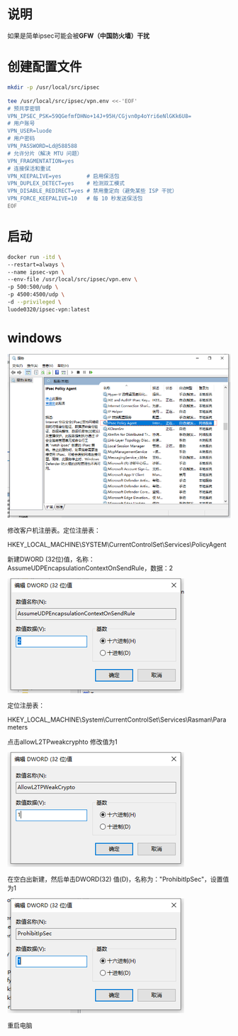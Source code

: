 # 说明

如果是简单ipsec可能会被**GFW（中国防火墙）干扰**



# 创建配置文件

```sh
mkdir -p /usr/local/src/ipsec
```

```sh
tee /usr/local/src/ipsec/vpn.env <<-'EOF'
# 预共享密钥
VPN_IPSEC_PSK=59QGefmfDHNo+14J+95H/CGjvn0p4oYri6eNlGKk6U8=
# 用户账号
VPN_USER=luode
# 用户密码
VPN_PASSWORD=Ld@588588
# 允许分片（解决 MTU 问题）
VPN_FRAGMENTATION=yes
# 连接保活和重试
VPN_KEEPALIVE=yes        # 启用保活包
VPN_DUPLEX_DETECT=yes    # 检测双工模式
VPN_DISABLE_REDIRECT=yes # 禁用重定向（避免某些 ISP 干扰）
VPN_FORCE_KEEPALIVE=10   # 每 10 秒发送保活包
EOF
```



# 启动

```sh
docker run -itd \
--restart=always \
--name ipsec-vpn \
--env-file /usr/local/src/ipsec/vpn.env \
-p 500:500/udp \
-p 4500:4500/udp \
-d --privileged \
luode0320/ipsec-vpn:latest
```



# windows

![image-20250602192004970](../../picture/image-20250602192004970.png)



修改客户机注册表。定位注册表：

HKEY_LOCAL_MACHINE\SYSTEM\CurrentControlSet\Services\PolicyAgent

新建DWORD (32位)值，名称：AssumeUDPEncapsulationContextOnSendRule，数据：2

![image-20250602191846881](../../picture/image-20250602191846881.png)



定位注册表：

HKEY_LOCAL_MACHINE\System\CurrentControlSet\Services\Rasman\Parameters

点击allowL2TPweakcryphto 修改值为1

![image-20250602192151004](../../picture/image-20250602192151004.png)



在空白出新建，然后单击DWORD(32) 值(D)，名称为："ProhibitIpSec"，设置值为1

![image-20250602192258284](../../picture/image-20250602192258284.png)



重启电脑
